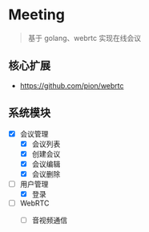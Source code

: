 # Meeting

> 基于 golang、webrtc 实现在线会议

## 核心扩展
+ https://github.com/pion/webrtc

## 系统模块

+ [x] 会议管理
  + [x] 会议列表
  + [x] 创建会议
  + [x] 会议编辑
  + [x] 会议删除
+ [ ] 用户管理
  + [x] 登录
+ [ ] WebRTC
  + [ ] 音视频通信

